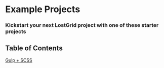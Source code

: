 # Example Projects
### Kickstart your next LostGrid project with one of these starter projects

## Table of Contents
[Gulp + SCSS](gulp-scss)
